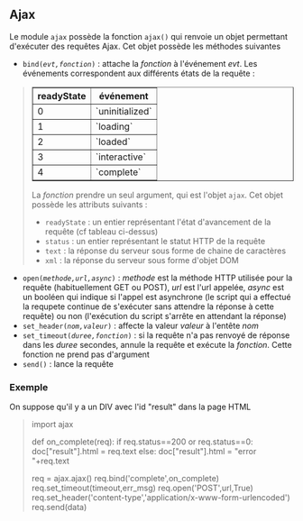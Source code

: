 Ajax
----

Le module `ajax` possède la fonction `ajax()` qui renvoie un objet permettant d'exécuter des requêtes Ajax. Cet objet possède les méthodes suivantes

- <code>bind(_evt,fonction_)</code> : attache la _fonction_ à l'événement _evt_. Les événements correspondent aux différents états de la requête :
<blockquote>

<table cellspacing=0 cellpadding=0 border=1>
<tr><th>
readyState
</th><th>
événement
</th></tr>
<tr><td>0</td><td>`uninitialized`</td></tr>
<tr><td>1</td><td>`loading`</td></tr>
<tr><td>2</td><td>`loaded`</td></tr>
<tr><td>3</td><td>`interactive`</td></tr>
<tr><td>4</td><td>`complete`</td></tr>
</table>

La _fonction_ prendre un seul argument, qui est l'objet `ajax`. Cet objet possède les attributs suivants :

- `readyState` : un entier représentant l'état d'avancement de la requête (cf tableau ci-dessus)
- `status` : un entier représentant le statut HTTP de la requête
- `text` : la réponse du serveur sous forme de chaine de caractères
- `xml` : la réponse du serveur sous forme d'objet DOM

</blockquote>

- <code>open(_methode,url,async_)</code> : _methode_ est la méthode HTTP utilisée pour la requête (habituellement GET ou POST), _url_ est l'url appelée, _async_ est un booléen qui indique si l'appel est asynchrone (le script qui a effectué la requpete continue de s'exécuter sans attendre la réponse à cette requête) ou non (l'exécution du script s'arrête en attendant la réponse)
- <code>set\_header(_nom,valeur_)</code> : affecte la valeur _valeur_ à l'entête _nom_
- <code>set\_timeout(_duree,fonction_)</code> : si la requête n'a pas renvoyé de réponse dans les _duree_ secondes, annule la requête et exécute la _fonction_. Cette fonction ne prend pas d'argument
- `send()` : lance la requête


### Exemple

On suppose qu'il y a un DIV avec l'id "result" dans la page HTML

>    import ajax
>
>    def on_complete(req):
>        if req.status==200 or req.status==0:
>            doc["result"].html = req.text
>        else:
>            doc["result"].html = "error "+req.text
>
>    req = ajax.ajax()
>    req.bind('complete',on_complete)
>    req.set_timeout(timeout,err_msg)
>    req.open('POST',url,True)
>    req.set_header('content-type','application/x-www-form-urlencoded')
>    req.send(data)
